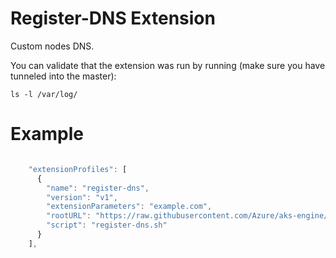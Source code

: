 # Register-DNS Extension

Custom nodes DNS.


You can validate that the extension was run by running (make sure you have tunneled into the master):

```
ls -l /var/log/
```



# Example
``` javascript

    "extensionProfiles": [
      {
        "name": "register-dns",
        "version": "v1",
        "extensionParameters": "example.com",
        "rootURL": "https://raw.githubusercontent.com/Azure/aks-engine/master/",
        "script": "register-dns.sh"
      }
    ],


```
